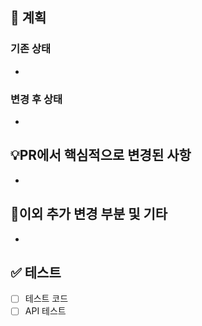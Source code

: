 <!-- PR 템플릿 틀입니다. 제가 다른 자료를 참고하여 임의로 작성한 부분이니 수정하셔서 사용하시면 될 것 같습니다! --> 
## 📝 계획
### 기존 상태
<!-- 코드 수정 전 기존 상태를 작성해주시면 됩니다. -->

- 
### 변경 후 상태
<!-- 코드 수정 후 상태를 작성해주시면 됩니다. -->

- 

## 💡PR에서 핵심적으로 변경된 사항
<!-- 이번 pr에서 핵심적으로 변경된 부분을 작성해주시면 됩니다. -->

- 

## 📢이외 추가 변경 부분 및 기타
<!-- 부가적으로 변경된 부분이나 추가적으로 생각하신 부분이 있다면 적어주세요. 
ex) 사용자 부분 수정하였는데 알람부분 충돌있는지 확인해야 할 것 같습니다. -->
-
## ✅ 테스트
<!-- 변경사항이 테스트가 되었는지 기술해주세요 --> 
- [ ] 테스트 코드
- [ ] API 테스트 